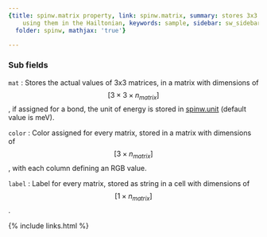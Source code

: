 ```yaml
---
{title: spinw.matrix property, link: spinw.matrix, summary: stores 3x3 matrices for
    using them in the Hailtonian, keywords: sample, sidebar: sw_sidebar, permalink: spinw_matrix,
  folder: spinw, mathjax: 'true'}

---
```

 
### Sub fields
 
`mat`
: Stores the actual values of 3x3 matrices, in a matrix with
dimensions of $$[3\times 3\times n_{matrix}]$$, if assigned for a 
bond, the unit of energy is stored in [spinw.unit](spinw_unit) (default value 
is meV).
 
`color`
: Color assigned for every matrix, stored in a
  matrix with dimensions of $$[3\times n_{matrix}]$$, with each
  column defining an RGB value.
 
`label`
: Label for every matrix, stored as string in a cell with
  dimensions of $$[1\times n_{matrix}]$$.
 

{% include links.html %}

